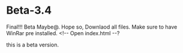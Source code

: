 # Beta-3.4
Final!!! Beta Maybe@. Hope so,
Downlaod all files. Make sure to have WinRar pre installed. <!-- Open index.html --?


this is a beta version.
